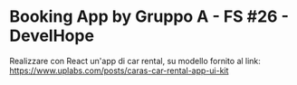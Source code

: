 # Booking App by Gruppo A - FS #26 - DevelHope

Realizzare con React un'app di car rental, su modello fornito al link:
https://www.uplabs.com/posts/caras-car-rental-app-ui-kit
